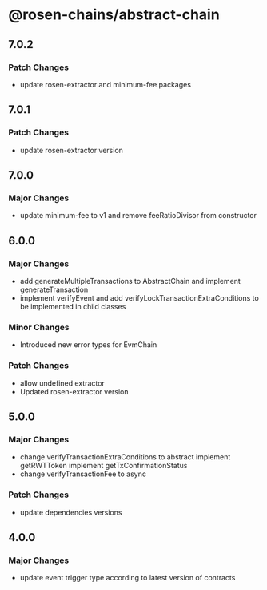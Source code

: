 # @rosen-chains/abstract-chain

## 7.0.2

### Patch Changes

- update rosen-extractor and minimum-fee packages

## 7.0.1

### Patch Changes

- update rosen-extractor version

## 7.0.0

### Major Changes

- update minimum-fee to v1 and remove feeRatioDivisor from constructor

## 6.0.0

### Major Changes

- add generateMultipleTransactions to AbstractChain and implement generateTransaction
- implement verifyEvent and add verifyLockTransactionExtraConditions to be implemented in child classes

### Minor Changes

- Introduced new error types for EvmChain

### Patch Changes

- allow undefined extractor
- Updated rosen-extractor version

## 5.0.0

### Major Changes

- change verifyTransactionExtraConditions to abstract
  implement getRWTToken
  implement getTxConfirmationStatus
- change verifyTransactionFee to async

### Patch Changes

- update dependencies versions

## 4.0.0

### Major Changes

- update event trigger type according to latest version of contracts
